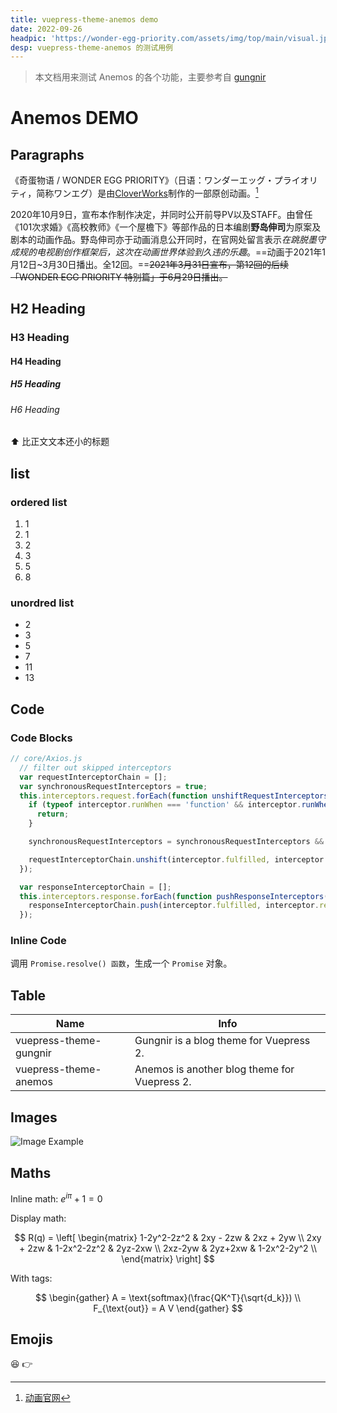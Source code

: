 ```yaml
---
title: vuepress-theme-anemos demo
date: 2022-09-26
headpic: 'https://wonder-egg-priority.com/assets/img/top/main/visual.jpg'
desp: vuepress-theme-anemos 的测试用例
---
```


> 本文档用来测试 Anemos 的各个功能，主要参考自 [gungnir](https://github.com/Renovamen/vuepress-theme-gungnir)

# Anemos DEMO

## Paragraphs

《奇蛋物语 / WONDER EGG PRIORITY》（日语：ワンダーエッグ・プライオリティ，简称ワンエグ）是由[CloverWorks](https://zh.moegirl.org.cn/CloverWorks)制作的一部原创动画。[^1]

2020年10月9日，宣布本作制作决定，并同时公开前导PV以及STAFF。由曾任《101次求婚》《高校教师》《一个屋檐下》等部作品的日本编剧**野岛伸司**为原案及剧本的动画作品。野岛伸司亦于动画消息公开同时，在官网处留言表示*在跳脱墨守成规的电视剧创作框架后，这次在动画世界体验到久违的乐趣*。==动画于2021年1月12日~3月30日播出。全12回。==~~2021年3月31日宣布，第12回的后续「WONDER EGG PRIORITY 特别篇」于6月29日播出。~~

## H2 Heading

### H3 Heading

#### H4 Heading

##### H5 Heading

###### H6 Heading

⬆️ 比正文文本还小的标题

## list

### ordered list

1. 1
2. 1
3. 2
4. 3
5. 5
6. 8

### unordred list

- 2
- 3
- 5
- 7
- 11
- 13

## Code

### Code Blocks

```javascript
// core/Axios.js
  // filter out skipped interceptors
  var requestInterceptorChain = [];
  var synchronousRequestInterceptors = true;
  this.interceptors.request.forEach(function unshiftRequestInterceptors(interceptor) {
    if (typeof interceptor.runWhen === 'function' && interceptor.runWhen(config) === false) { // 过滤
      return;
    }

    synchronousRequestInterceptors = synchronousRequestInterceptors && interceptor.synchronous; // 判断是否都为同步

    requestInterceptorChain.unshift(interceptor.fulfilled, interceptor.rejected); // 注意顺序：unshift
  });

  var responseInterceptorChain = [];
  this.interceptors.response.forEach(function pushResponseInterceptors(interceptor) {
    responseInterceptorChain.push(interceptor.fulfilled, interceptor.rejected); // 注意顺序：push
  });
```

### Inline Code

调用 `Promise.resolve() 函数`，生成一个 `Promise` 对象。

## Table

| Name | Info |
|------|------|
| vuepress-theme-gungnir | Gungnir is a blog theme for Vuepress 2. |
| vuepress-theme-anemos | Anemos is another blog theme for Vuepress 2. |


## Images

![Image Example](https://tackoil.github.io/headpics/bupt_mann.png)


## Maths

Inline math: $e^{i\pi} + 1 = 0$

Display math:

$$
R(q) = \left[ 
\begin{matrix}
1-2y^2-2z^2 & 2xy - 2zw & 2xz + 2yw \\
2xy + 2zw & 1-2x^2-2z^2 & 2yz-2xw \\
2xz-2yw & 2yz+2xw & 1-2x^2-2y^2 \\
\end{matrix}
 \right]
$$

With tags:

$$
\begin{gather}
  A = \text{softmax}(\frac{QK^T}{\sqrt{d_k}}) \\
  F_{\text{out}} = A V
\end{gather}
$$


## Emojis

:laughing: :point_right:

[^1]: [动画官网](https://wonder-egg-priority.com/)